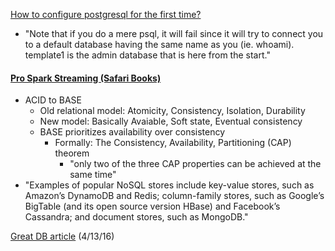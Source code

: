 [How to configure postgresql for the first time?](http://stackoverflow.com/questions/1471571/how-to-configure-postgresql-for-the-first-time)
* "Note that if you do a mere psql, it will fail since it will try to connect you to a default database having the same name as you (ie. whoami). template1 is the admin database that is here from the start."

#### [Pro Spark Streaming (Safari Books)](https://www.safaribooksonline.com/library/view/pro-spark-streaming/9781484214794/A367671_1_En_1_Chapter.html)
* ACID to BASE
  * Old relational model: Atomicity, Consistency, Isolation, Durability
  * New model: Basically Avaiable, Soft state, Eventual consistency
  * BASE prioritizes availability over consistency
    * Formally: The Consistency, Availability, Partitioning (CAP) theorem
      * "only two of the three CAP properties can be achieved at the same time"
* "Examples of popular NoSQL stores include key-value stores, such as Amazon’s DynamoDB and Redis; column-family stores, such as Google’s BigTable (and its open source version HBase) and Facebook’s Cassandra; and document stores, such as MongoDB."

[Great DB article](http://arstechnica.com/information-technology/2016/03/to-sql-or-nosql-thats-the-database-question/) (4/13/16)